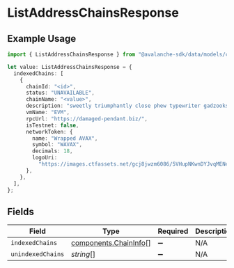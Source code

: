 # ListAddressChainsResponse

## Example Usage

```typescript
import { ListAddressChainsResponse } from "@avalanche-sdk/data/models/components";

let value: ListAddressChainsResponse = {
  indexedChains: [
    {
      chainId: "<id>",
      status: "UNAVAILABLE",
      chainName: "<value>",
      description: "sweetly triumphantly close phew typewriter gadzooks yet",
      vmName: "EVM",
      rpcUrl: "https://damaged-pendant.biz/",
      isTestnet: false,
      networkToken: {
        name: "Wrapped AVAX",
        symbol: "WAVAX",
        decimals: 18,
        logoUri:
          "https://images.ctfassets.net/gcj8jwzm6086/5VHupNKwnDYJvqMENeV7iJ/fdd6326b7a82c8388e4ee9d4be7062d4/avalanche-avax-logo.svg",
      },
    },
  ],
};
```

## Fields

| Field                                                          | Type                                                           | Required                                                       | Description                                                    |
| -------------------------------------------------------------- | -------------------------------------------------------------- | -------------------------------------------------------------- | -------------------------------------------------------------- |
| `indexedChains`                                                | [components.ChainInfo](../../models/components/chaininfo.md)[] | :heavy_minus_sign:                                             | N/A                                                            |
| `unindexedChains`                                              | *string*[]                                                     | :heavy_minus_sign:                                             | N/A                                                            |
